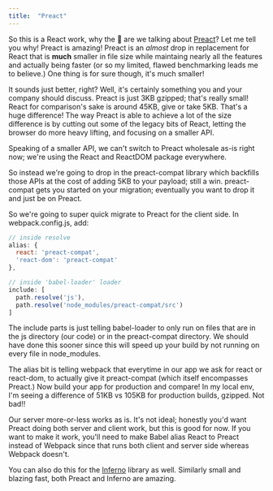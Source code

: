 ```yaml
---
title:  "Preact"
---
```


So this is a React work, why the 💩 are we talking about [Preact][preact]? Let me tell you why! Preact is amazing! Preact is an _almost_ drop in replacement for React that is  **much** smaller in file size while maintaing nearly all the features and actually being faster (or so my limited, flawed benchmarking leads me to believe.) One thing is for sure though, it's much smaller!

It sounds just better, right? Well, it's certainly something you and your company should discuss. Preact is just 3KB gzipped; that's really small! React for comparison's sake is around 45KB, give or take 5KB. That's a huge difference! The way Preact is able to achieve a lot of the size difference is by cutting out some of the legacy bits of React, letting the browser do more heavy lifting, and focusing on a smaller API.

Speaking of a smaller API, we can't switch to Preact wholesale as-is right now; we're using the React and ReactDOM package everywhere.

So instead we're going to drop in the preact-compat library which backfills those APIs at the cost of adding 5KB to your payload; still a win. preact-compat gets you started on your migration; eventually you want to drop it and just be on Preact.

So we're going to super quick migrate to Preact for the client side. In webpack.config.js, add:

```javascript
// inside resolve
alias: {
  react: 'preact-compat',
  'react-dom': 'preact-compat'
},

// inside 'babel-loader' loader
include: [
  path.resolve('js'),
  path.resolve('node_modules/preact-compat/src')
]
```

The include parts is just telling babel-loader to only run on files that are in the js directory (our code) or in the preact-compat directory. We should have done this sooner since this will speed up your build by not running on every file in node_modules.

The alias bit is telling webpack that everytime in our app we ask for react or react-dom, to actually give it preact-compat (which itself encompasses Preact.) Now build your app for production and compare! In my local env, I'm seeing a difference of 51KB vs 105KB for production builds, gzipped. Not bad!!

Our server more-or-less works as is. It's not ideal; honestly you'd want Preact doing both server and client work, but this is good for now. If you want to make it work, you'll need to make Babel alias React to Preact instead of Webpack since that runs both client and server side whereas Webpack doesn't.

You can also do this for the [Inferno][inferno] library as well. Similarly small and blazing fast, both Preact and Inferno are amazing.

[preact]: https://preactjs.com/
[inferno]: https://infernojs.org/
